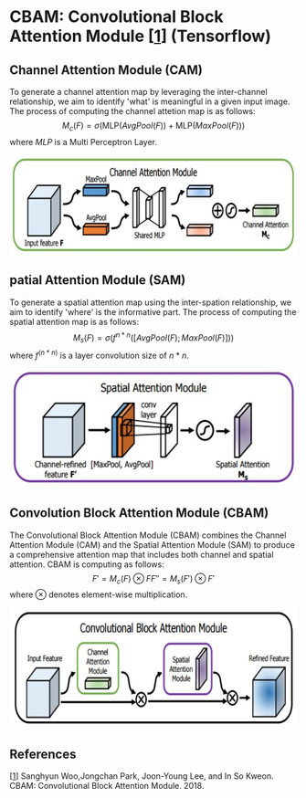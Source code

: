 # CBAM: Convolutional Block Attention Module [[1](https://arxiv.org/abs/1807.06521)] (Tensorflow) 




## Channel Attention Module (CAM)
To generate a channel attention map by leveraging the inter-channel relationship, we aim to identify 'what' is meaningful in a given input image. 
The process of computing the channel attetion map is as follows:
$$M_c(F) = \sigma(\text{MLP}(AvgPool(F)) + \text{MLP}(MaxPool(F)))$$
where $MLP$ is a Multi Perceptron Layer.
<p align="center">
  <img width="696" height="175" src="img/diagrams/cam_diagram.jpg">
</p>

## patial Attention Module (SAM)
To generate a spatial attention map using the inter-spation relationship, we aim to identify 'where' is the informative part.
The process of computing the spatial attention map is as follows:
$$M_s(F) = \sigma(f^{n*n}([AvgPool(F);MaxPool(F)]))$$
where $f^(n*n)$ is a layer convolution size of $n*n$.
<p align="center">
  <img width="579" height="209" src="img/diagrams/sam_diagram.jpg">
</p>

## Convolution Block Attention Module (CBAM)
The Convolutional Block Attention Module (CBAM) combines the Channel Attention Module (CAM) and the Spatial Attention Module (SAM) to produce a comprehensive attention map that includes both channel and spatial attention.
CBAM is computing as follows:
$$ F' = M_c(F) \otimes F 
    F'' = M_s(F') \otimes F' $$
where $\otimes$ denotes element-wise multiplication.
<p align="center">
  <img width="683" height="212" src="img/diagrams/cbam_diagram.jpg">
</p>


## References
[[1](https://arxiv.org/abs/1807.06521)] Sanghyun Woo,Jongchan Park, Joon-Young Lee, and In So Kweon. CBAM: Convolutional Block Attention Module. 2018.
